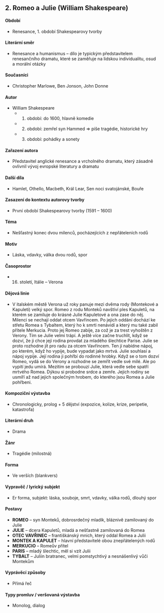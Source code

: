 ## 2. Romeo a Julie (William Shakespeare)

#### Období
- Renesance, 1. období Shakespearovy tvorby

#### Literární směr
- Renesance a humanismus – dílo je typickým představitelem renesančního dramatu, které se zaměřuje na lidskou individualitu, osud a morální otázky

#### Současníci
- Christopher Marlowe, Ben Jonson, John Donne

#### Autor
- William Shakespeare  
  - 1. období: do 1600, hlavně komedie  
  - 2. období: zemřel syn Hammed => píše tragédie, historické hry  
  - 3. období: pohádky a sonety

#### Zařazení autora
- Představitel anglické renesance a vrcholného dramatu, který zásadně ovlivnil vývoj evropské literatury a dramatu

#### Další díla
- Hamlet, Othello, Macbeth, Král Lear, Sen noci svatojánské, Bouře

#### Zasazení do kontextu autorovy tvorby
- První období Shakespearovy tvorby (1591 – 1600)

#### Téma
- Nešťastný konec dvou milenců, pocházejících z nepřáteleních rodů

#### Motiv
- Láska, vdavky, válka dvou rodů, spor

#### Časoprostor
- 16. století, Itálie – Verona

#### Dějová linie
- V italském městě Verona už roky panuje mezi dvěma rody (Montekové a Kapuleti) velký spor. Romeo z rodu Monteků navštíví ples Kapuletů, na kterém se zamiluje do krásné Julie Kapuletové a ona zase do něj. Milenci se nechají oddat otcem Vavřincem. Po jejich oddání dochází ke střetu Romea s Tybaltem, který ho k smrti nenávidí a který mu také zabil přítele Merkucia. Proto jej Romeo zabije, za což je za trest vyhoštěn z Verony. Tím se Julie velmi trápí. A ještě více začne truchlit, když se dozví, že ji chce její rodina provdat za mladého šlechtice Parise. Julie se proto rozhodne jít pro radu za otcem Vavřincem. Ten jí nabídne nápoj, po kterém, když ho vypije, bude vypadat jako mrtvá. Julie souhlasí a nápoj vypije. Její rodina ji pohřbí do rodinné hrobky. Když se o tom dozví Romeo, vydá se do Verony a rozhodne se zemřít vedle své milé. Ale po vypití jedu umírá. Mezitím se probouzí Julie, která vedle sebe spatří mrtvého Romea. Dýkou si probodne srdce a zemře. Jejich rodiny se usmíří až nad jejich společným hrobem, do kterého jsou Romea a Julie pohřbeni.

#### Kompoziční výstavba
- Chronologicky, prolog + 5 dějství (expozice, kolize, krize, peripetie, katastrofa)

#### Literární druh
- Drama

#### Žánr
- Tragédie (milostná)

#### Forma
- Ve verších (blankvers)

#### Vypravěč / lyrický subjekt
- Er forma, subjekt: láska, souboje, smrt, vdavky, válka rodů, dlouhý spor

#### Postavy
- **ROMEO** – syn Monteků, dobrosrdečný mladík, bláznivě zamilovaný do Julie  
- **JULIE** – dcera Kapuletů, mladá a nešťastně zamilovaná do Romea  
- **OTEC VAVŘINEC** – františkánský mnich, který oddal Romea a Julii  
- **MONTEK A KAPULET** – hlavní představitelé obou znepřátelených rodů  
- **MERKUCIO** – Romeův přítel  
- **PARIS** – mladý šlechtic, měl si vzít Julii  
- **TYBALT** – Juliin bratranec, velmi pomstychtivý a nesnášenlivý vůči Montekům

#### Vyprávěcí způsoby
- Přímá řeč

#### Typy promluv / veršovaná výstavba
- Monolog, dialog

